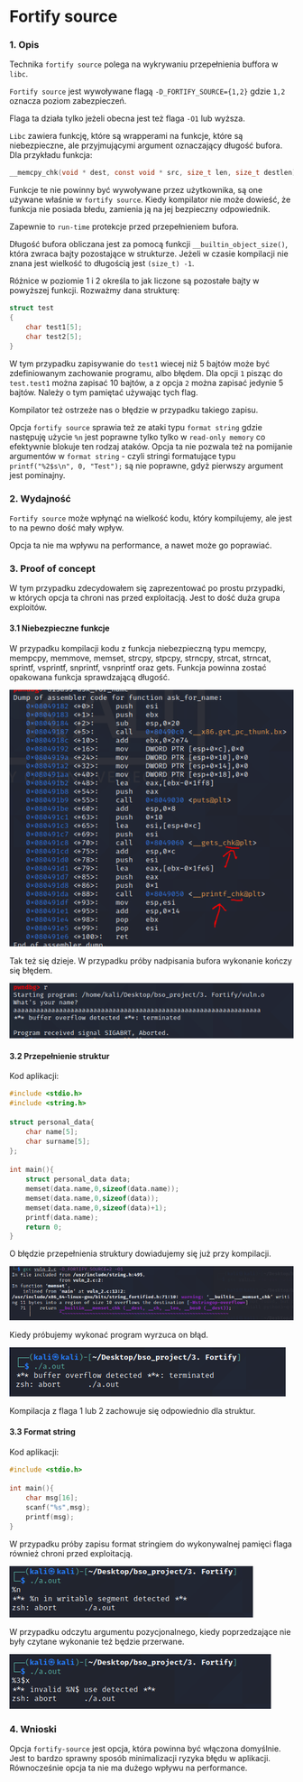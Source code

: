 # Fortify source

### 1. Opis

Technika `fortify source` polega na wykrywaniu przepełnienia buffora w `libc`. 

`Fortify source` jest wywoływane flagą `-D_FORTIFY_SOURCE={1,2}` gdzie `1,2` oznacza poziom zabezpieczeń.

Flaga ta działa tylko jeżeli obecna jest też flaga `-O1` lub wyższa.

`Libc` zawiera funkcję, które są wrapperami na funkcje, które są niebezpieczne, ale przyjmującymi argument oznaczający długość bufora. Dla przykładu funkcja:

```c
__memcpy_chk(void * dest, const void * src, size_t len, size_t destlen)
```

Funkcje te nie powinny być wywoływane przez użytkownika, są one używane właśnie w `fortify source`. Kiedy kompilator nie może dowieść, że funkcja nie posiada błedu, zamienia ją na jej bezpieczny odpowiednik.

Zapewnie to `run-time` protekcje przed przepełnieniem bufora.

Długość bufora obliczana jest za pomocą funkcji `__builtin_object_size()`, która zwraca bajty pozostające w strukturze. Jeżeli w czasie kompilacji nie znana jest wielkość to długością jest `(size_t) -1`.

Różnice w poziomie 1 i 2 określa to jak liczone są pozostałe bajty w powyższej funkcji. Rozważmy dana strukturę:

```c
struct test
{
    char test1[5];
    char test2[5];
}
```

W tym przypadku zapisywanie do `test1` wiecej niż 5 bajtów może być zdefiniowanym zachowanie programu, albo błędem. Dla opcji `1` pisząc do `test.test1` można zapisać 10 bajtów, a z opcja `2` można zapisać jedynie 5 bajtów. Należy o tym pamiętać używając tych flag.

Kompilator też ostrzeże nas o błędzie w przypadku takiego zapisu.

Opcja `fortify source` sprawia też ze ataki typu `format string` gdzie następuję użycie `%n` jest poprawne tylko tylko w `read-only memory` co efektywnie blokuje ten rodzaj ataków. Opcja ta nie pozwala też na pomijanie argumentów w `format string` - czyli stringi formatujące typu `printf("%2$s\n", 0, "Test");` są nie poprawne, gdyż pierwszy argument jest pominajny.



### 2. Wydajność

`Fortify source` może wpłynąć na wielkość kodu, który kompilujemy, ale jest to na pewno dość mały wpływ.

Opcja ta nie ma wpływu na performance, a nawet może go poprawiać.

### 3. Proof of concept

W tym przypadku zdecydowałem się zaprezentować po prostu przypadki, w których opcja ta chroni nas przed exploitacją. Jest to dość duża grupa exploitów.

#### 3.1 Niebezpieczne funkcje

W przypadku kompilacji kodu z funkcja niebezpieczną typu memcpy, mempcpy, memmove, memset, strcpy, stpcpy, strncpy, strcat, strncat, sprintf, vsprintf, snprintf, vsnprintf oraz gets. Funkcja powinna zostać opakowana funkcja sprawdzającą długość.

![img.png](img/img.png)

Tak też się dzieje. W przypadku próby nadpisania bufora wykonanie kończy się błędem.

![img_1.png](img/img_1.png)

#### 3.2 Przepełnienie struktur

Kod aplikacji:

```c
#include <stdio.h>
#include <string.h>

struct personal_data{
	char name[5];
	char surname[5];
};

int main(){
	struct personal_data data;
	memset(data.name,0,sizeof(data.name));
	memset(data.name,0,sizeof(data));
	memset(data.name,0,sizeof(data)+1);
	printf(data.name);
	return 0;
}


```

O błędzie przepełnienia struktury dowiadujemy się już przy kompilacji.

![img_2.png](img/img_2.png)

Kiedy próbujemy wykonać program wyrzuca on błąd.

![img_3.png](img/img_3.png)

Kompilacja z flaga 1 lub 2 zachowuje się odpowiednio dla struktur.

#### 3.3 Format string

Kod aplikacji:

```c
#include <stdio.h>

int main(){
	char msg[16];
	scanf("%s",msg);
	printf(msg);
}
```
W przypadku próby zapisu format stringiem do wykonywalnej pamięci flaga również chroni przed exploitacją.

![img_4.png](img/img_4.png)

W przypadku odczytu argumentu pozycjonalnego, kiedy poprzedzające nie były czytane wykonanie też będzie przerwane.

![img_5.png](img/img_5.png)

### 4. Wnioski

Opcja `fortify-source` jest opcja, która powinna być włączona domyślnie. Jest to bardzo sprawny sposób minimalizacji ryzyka błędu w aplikacji. Równocześnie opcja ta nie ma dużego wpływu na performance.